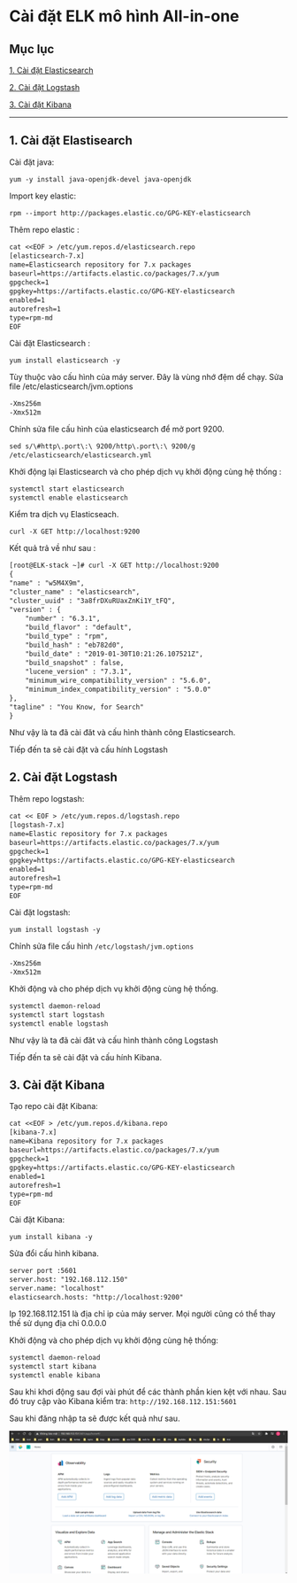 # Cài đặt ELK mô hình All-in-one

## Mục lục

[1. Cài đặt Elasticsearch ](#1)

[2. Cài đặt Logstash](#2)

[3. Cài đặt Kibana](#3)

---
<a name="1"></a>
## 1. Cài đặt Elastisearch
Cài đặt java:
```
yum -y install java-openjdk-devel java-openjdk
```

Import key elastic:
```
rpm --import http://packages.elastic.co/GPG-KEY-elasticsearch
```
Thêm repo elastic :
```
cat <<EOF > /etc/yum.repos.d/elasticsearch.repo
[elasticsearch-7.x]
name=Elasticsearch repository for 7.x packages
baseurl=https://artifacts.elastic.co/packages/7.x/yum
gpgcheck=1
gpgkey=https://artifacts.elastic.co/GPG-KEY-elasticsearch
enabled=1
autorefresh=1
type=rpm-md
EOF
```
Cài đặt Elasticsearch :
```
yum install elasticsearch -y
```
Tùy thuộc vào cấu hình của máy server. Đây là vùng nhớ đệm dể chạy.
Sửa file /etc/elasticsearch/jvm.options
```
-Xms256m
-Xmx512m
```
Chỉnh sửa file cấu hình của elasticsearch để mở port 9200.
```
sed s/\#http\.port\:\ 9200/http\.port\:\ 9200/g /etc/elasticsearch/elasticsearch.yml
```
Khởi động lại Elasticsearch và cho phép dịch vụ khởi động cùng hệ thống :
```
systemctl start elasticsearch
systemctl enable elasticsearch
```
Kiểm tra dịch vụ Elasticseach.

```
curl -X GET http://localhost:9200
```

Kết quả trả về như sau :
```
[root@ELK-stack ~]# curl -X GET http://localhost:9200
{
"name" : "w5M4X9m",
"cluster_name" : "elasticsearch",
"cluster_uuid" : "3a8frDXuRUaxZnKi1Y_tFQ",
"version" : {
    "number" : "6.3.1",
    "build_flavor" : "default",
    "build_type" : "rpm",
    "build_hash" : "eb782d0",
    "build_date" : "2019-01-30T10:21:26.107521Z",
    "build_snapshot" : false,
    "lucene_version" : "7.3.1",
    "minimum_wire_compatibility_version" : "5.6.0",
    "minimum_index_compatibility_version" : "5.0.0"
},
"tagline" : "You Know, for Search"
}
```

Như vậy là ta đã cài đăt và cấu hình thành công Elasticsearch.

Tiếp đến ta sẽ cài đặt và cấu hính Logstash

<a name="2"></a>
## 2. Cài đặt Logstash

Thêm repo logstash:
```
cat << EOF > /etc/yum.repos.d/logstash.repo
[logstash-7.x]
name=Elastic repository for 7.x packages
baseurl=https://artifacts.elastic.co/packages/7.x/yum
gpgcheck=1
gpgkey=https://artifacts.elastic.co/GPG-KEY-elasticsearch
enabled=1
autorefresh=1
type=rpm-md
EOF
```
Cài đặt logstash:
```
yum install logstash -y
```
Chỉnh sửa file cấu hình `/etc/logstash/jvm.options`
```
-Xms256m
-Xmx512m
```

Khởi động và cho phép dịch vụ khởi động cùng hệ thống.
```
systemctl daemon-reload
systemctl start logstash
systemctl enable logstash
```

Như vậy là ta đã cài đăt và cấu hình thành công Logstash

Tiếp đến ta sẽ cài đặt và cấu hính Kibana.

<a name="3"></a>
## 3. Cài đặt Kibana

Tạo repo cài đặt Kibana:
```
cat <<EOF > /etc/yum.repos.d/kibana.repo
[kibana-7.x]
name=Kibana repository for 7.x packages
baseurl=https://artifacts.elastic.co/packages/7.x/yum
gpgcheck=1
gpgkey=https://artifacts.elastic.co/GPG-KEY-elasticsearch
enabled=1
autorefresh=1
type=rpm-md
EOF
```
Cài đặt Kibana:
```
yum install kibana -y
```
Sửa đổi cấu hình kibana.

```
server port :5601
server.host: "192.168.112.150"
server.name: "localhost"
elasticsearch.hosts: "http://localhost:9200"
```

Ip 192.168.112.151 là địa chỉ ip của máy server. Mọi người cũng có thể thay thế sử dụng địa chỉ 0.0.0.0

Khởi động và cho phép dịch vụ khởi động cùng hệ thống:
```
systemctl daemon-reload
systemctl start kibana
systemctl enable kibana
```
Sau khi khơi động sau đợi vài phút để các thành phần kien kệt với nhau. Sau đó truy cập vào Kibana kiểm tra:
`http://192.168.112.151:5601`

Sau khi đăng nhập ta sẽ được kết quả như sau. 

![](../elkimg/mainbroad.png)